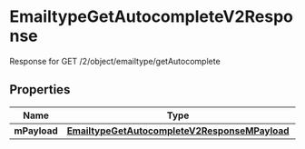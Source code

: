 

# EmailtypeGetAutocompleteV2Response

Response for GET /2/object/emailtype/getAutocomplete

## Properties

| Name | Type | Description | Notes |
|------------ | ------------- | ------------- | -------------|
|**mPayload** | [**EmailtypeGetAutocompleteV2ResponseMPayload**](EmailtypeGetAutocompleteV2ResponseMPayload.md) |  |  |



